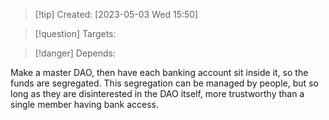 
>[!tip] Created: [2023-05-03 Wed 15:50]

>[!question] Targets: 

>[!danger] Depends: 

Make a master DAO, then have each banking account sit inside it, so the funds are segregated.  This segregation can be managed by people, but so long as they are disinterested in the DAO itself, more trustworthy than a single member having bank access.